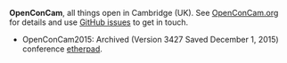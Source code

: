 **OpenConCam**, all things open in Cambridge (UK). See [OpenConCam.org](http://www.openconcam.org) for details and use [GitHub issues](https://github.com/OpenConCam/OpenConCam/issues) to get in touch.

* OpenConCam2015: Archived (Version 3427 Saved December 1, 2015) conference [etherpad](https://pad.okfn.org/p/OpenConCam2015).
